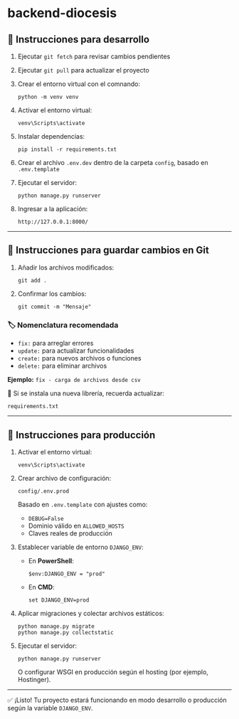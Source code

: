 # backend-diocesis

## 🧪 Instrucciones para desarrollo

1. Ejecutar `git fetch` para revisar cambios pendientes  
2. Ejecutar `git pull` para actualizar el proyecto
3. Crear el entorno virtual con el comnando:
    ```
    python -m venv venv
    ```
4. Activar el entorno virtual:

   ```
   venv\Scripts\activate
   ```

5. Instalar dependencias:

   ```
   pip install -r requirements.txt
   ```

6. Crear el archivo `.env.dev` dentro de la carpeta `config`, basado en `.env.template`  
7. Ejecutar el servidor:

   ```
   python manage.py runserver
   ```

8. Ingresar a la aplicación:

   ```
   http://127.0.0.1:8000/
   ```

---

## 💾 Instrucciones para guardar cambios en Git

1. Añadir los archivos modificados:

   ```
   git add .
   ```

2. Confirmar los cambios:

   ```
   git commit -m "Mensaje"
   ```

### 🏷️ Nomenclatura recomendada

- `fix:` para arreglar errores
- `update:` para actualizar funcionalidades
- `create:` para nuevos archivos o funciones
- `delete:` para eliminar archivos

**Ejemplo:** `fix - carga de archivos desde csv`

📌 Si se instala una nueva librería, recuerda actualizar:

```
requirements.txt
```
---

## 🚀 Instrucciones para producción

1. Activar el entorno virtual:

   ```
   venv\Scripts\activate
   ```

2. Crear archivo de configuración:

   ```
   config/.env.prod
   ```

   Basado en `.env.template` con ajustes como:

   - `DEBUG=False`
   - Dominio válido en `ALLOWED_HOSTS`
   - Claves reales de producción

3. Establecer variable de entorno `DJANGO_ENV`:

   - En **PowerShell**:

     ```
     $env:DJANGO_ENV = "prod"
     ```

   - En **CMD**:

     ```
     set DJANGO_ENV=prod
     ```

4. Aplicar migraciones y colectar archivos estáticos:

   ```
   python manage.py migrate
   python manage.py collectstatic
   ```

5. Ejecutar el servidor:

   ```
   python manage.py runserver
   ```

   O configurar WSGI en producción según el hosting (por ejemplo, Hostinger).

---

✅ ¡Listo! Tu proyecto estará funcionando en modo desarrollo o producción según la variable `DJANGO_ENV`.